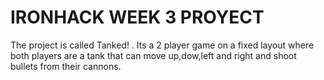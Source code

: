<h1>IRONHACK WEEK 3 PROYECT</h1>
<p>The project is called Tanked! . Its a 2 player game on a fixed layout
where both players are a tank that can move up,dow,left and right and shoot bullets from their cannons.</p>

